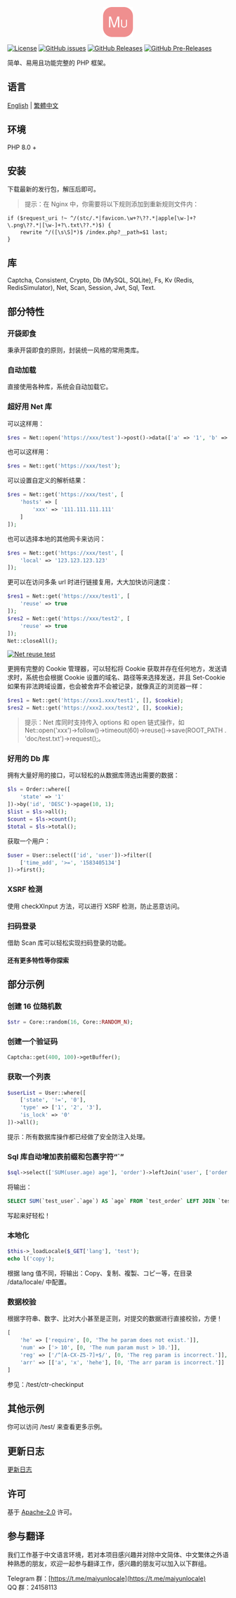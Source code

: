 <p align="center"><img src="./icon.svg" width="68" height="68" alt="Mutton"></p>

[![License](https://img.shields.io/github/license/maiyun/mutton.svg)](https://github.com/maiyun/mutton/blob/master/LICENSE)
[![GitHub issues](https://img.shields.io/github/issues/maiyun/mutton.svg)](https://github.com/maiyun/mutton/issues)
[![GitHub Releases](https://img.shields.io/github/release/maiyun/mutton.svg)](https://github.com/maiyun/mutton/releases "Stable Release")
[![GitHub Pre-Releases](https://img.shields.io/github/release/maiyun/mutton/all.svg)](https://github.com/maiyun/mutton/releases "Pre-Release")

简单、易用且功能完整的 PHP 框架。

## 语言

[English](../README.md) | [繁體中文](README.tc.md)

## 环境

PHP 8.0 +

## 安装

下载最新的发行包，解压后即可。

> 提示：在 Nginx 中，你需要将以下规则添加到重新规则文件内：

```
if ($request_uri !~ ^/(stc/.*|favicon.\w+?\??.*|apple[\w-]+?\.png\??.*|[\w-]+?\.txt\??.*)$) {
    rewrite ^/([\s\S]*)$ /index.php?__path=$1 last;
}
```

## 库

Captcha, Consistent, Crypto, Db (MySQL, SQLite), Fs, Kv (Redis, RedisSimulator), Net, Scan, Session, Jwt, Sql, Text.

## 部分特性

### 开袋即食

秉承开袋即食的原则，封装统一风格的常用类库。

### 自动加载

直接使用各种库，系统会自动加载它。

### 超好用 Net 库

可以这样用：

```php
$res = Net::open('https://xxx/test')->post()->data(['a' => '1', 'b' => '2'])->request();
```

也可以这样用：

```php
$res = Net::get('https://xxx/test');
```

可以设置自定义的解析结果：

```php
$res = Net::get('https://xxx/test', [
    'hosts' => [
        'xxx' => '111.111.111.111'
    ]
]);
```

也可以选择本地的其他网卡来访问：

```php
$res = Net::get('https://xxx/test', [
    'local' => '123.123.123.123'
]);
```

更可以在访问多条 url 时进行链接复用，大大加快访问速度：

```php
$res1 = Net::get('https://xxx/test1', [
    'reuse' => true
]);
$res2 = Net::get('https://xxx/test2', [
    'reuse' => true
]);
Net::closeAll();
```

[![Net reuse test](test-net-reuse.png)](test-net-reuse.png)

更拥有完整的 Cookie 管理器，可以轻松将 Cookie 获取并存在任何地方，发送请求时，系统也会根据 Cookie 设置的域名、路径等来选择发送，并且 Set-Cookie 如果有非法跨域设置，也会被舍弃不会被记录，就像真正的浏览器一样：

```php
$res1 = Net::get('https://xxx1.xxx/test1', [], $cookie);
$res2 = Net::get('https://xxx2.xxx/test2', [], $cookie);
```

> 提示：Net 库同时支持传入 options 和 open 链式操作，如 Net::open('xxx')->follow()->timeout(60)->reuse()->save(ROOT_PATH . 'doc/test.txt')->request();。

### 好用的 Db 库

拥有大量好用的接口，可以轻松的从数据库筛选出需要的数据：

```php
$ls = Order::where([
    'state' => '1'
])->by('id', 'DESC')->page(10, 1);
$list = $ls->all();
$count = $ls->count();
$total = $ls->total();
```

获取一个用户：

```php
$user = User::select(['id', 'user'])->filter([
    ['time_add', '>=', '1583405134']
])->first();
```

### XSRF 检测

使用 checkXInput 方法，可以进行 XSRF 检测，防止恶意访问。

### 扫码登录

借助 Scan 库可以轻松实现扫码登录的功能。

#### 还有更多特性等你探索

## 部分示例

### 创建 16 位随机数

```php
$str = Core::random(16, Core::RANDOM_N);
```

### 创建一个验证码

```php
Captcha::get(400, 100)->getBuffer();
```

### 获取一个列表

```php
$userList = User::where([
    ['state', '!=', '0'],
    'type' => ['1', '2', '3'],
    'is_lock' => '0'
])->all();
```

提示：所有数据库操作都已经做了安全防注入处理。

### Sql 库自动增加表前缀和包裹字符“`”

```php
$sql->select(['SUM(user.age) age'], 'order')->leftJoin('user', ['order.user_id' => '#user.id']);
```

将输出：

```sql
SELECT SUM(`test_user`.`age`) AS `age` FROM `test_order` LEFT JOIN `test_user` ON `test_order`.`user_id` = `test_user`.`id`
```

写起来好轻松！

### 本地化

```php
$this->_loadLocale($_GET['lang'], 'test');
echo l('copy');
```

根据 lang 值不同，将输出：Copy、复制、複製、コピー等，在目录 /data/locale/ 中配置。

### 数据校验

根据字符串、数字、比对大小甚至是正则，对提交的数据进行直接校验，方便！

```php
[
    'he' => ['require', [0, 'The he param does not exist.']],
    'num' => ['> 10', [0, 'The num param must > 10.']],
    'reg' => ['/^[A-CX-Z5-7]+$/', [0, 'The reg param is incorrect.']],
    'arr' => [['a', 'x', 'hehe'], [0, 'The arr param is incorrect.']]
]
```

参见：/test/ctr-checkinput

## 其他示例

你可以访问 /test/ 来查看更多示例。

## 更新日志

[更新日志](CHANGELOG.sc.md)

## 许可

基于 [Apache-2.0](../LICENSE) 许可。

## 参与翻译

我们工作基于中文语言环境，若对本项目感兴趣并对除中文简体、中文繁体之外语种熟悉的朋友，欢迎一起参与翻译工作，感兴趣的朋友可以加入以下群组。

Telegram 群：[https://t.me/maiyunlocale](https://t.me/maiyunlocale)  
QQ 群：24158113